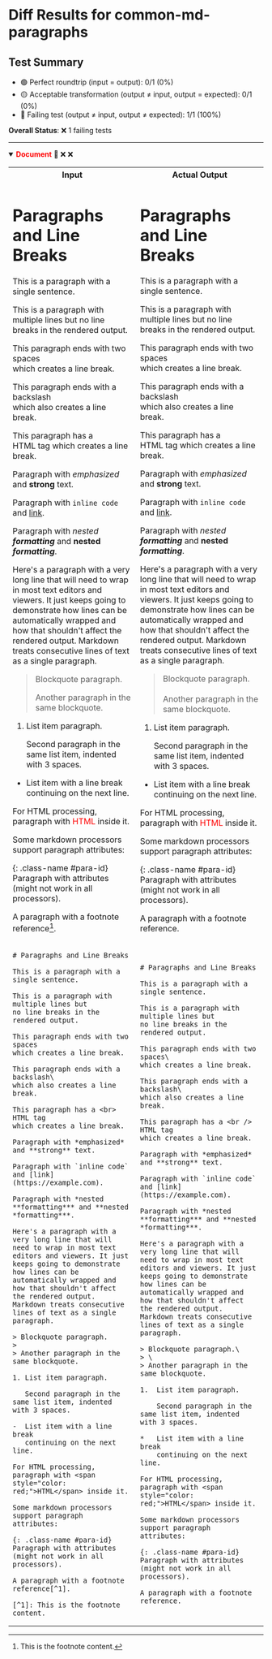 # Diff Results for common-md-paragraphs

## Test Summary

- 🟢 Perfect roundtrip (input = output): 0/1 (0%)
- 🟡 Acceptable transformation (output ≠ input, output = expected): 0/1 (0%)
- 🔴 Failing test (output ≠ input, output ≠ expected): 1/1 (100%)

**Overall Status**: ❌ 1 failing tests

---

<details open>
<summary><span style="color:red; font-weight:bold;">Document</span> 🔴 <span title="Input = Output?">❌</span> <span title="Visual match?">❌</span></summary>

<table>
<tr>
<th style="width: 50%">Input</th>
<th style="width: 50%">Actual Output</th>
</tr>
<tr>
<td>

# Paragraphs and Line Breaks

This is a paragraph with a single sentence.

This is a paragraph with
multiple lines but
no line breaks in the rendered output.

This paragraph ends with two spaces  
which creates a line break.

This paragraph ends with a backslash\
which also creates a line break.

This paragraph has a <br> HTML tag
which creates a line break.

Paragraph with *emphasized* and **strong** text.

Paragraph with `inline code` and [link](https://example.com).

Paragraph with *nested **formatting*** and **nested *formatting***.

Here's a paragraph with a very long line that will need to wrap in most text editors and viewers. It just keeps going to demonstrate how lines can be automatically wrapped and how that shouldn't affect the rendered output. Markdown treats consecutive lines of text as a single paragraph.

> Blockquote paragraph.
>
> Another paragraph in the same blockquote.

1. List item paragraph.
   
   Second paragraph in the same list item, indented with 3 spaces.

-  List item with a line break  
   continuing on the next line.

For HTML processing, paragraph with <span style="color: red;">HTML</span> inside it.

Some markdown processors support paragraph attributes:

{: .class-name #para-id}
Paragraph with attributes (might not work in all processors).

A paragraph with a footnote reference[^1].

[^1]: This is the footnote content.

</td>
<td>

# Paragraphs and Line Breaks

This is a paragraph with a single sentence.

This is a paragraph with
multiple lines but
no line breaks in the rendered output.

This paragraph ends with two spaces\
which creates a line break.

This paragraph ends with a backslash\
which also creates a line break.

This paragraph has a <br /> HTML tag
which creates a line break.

Paragraph with *emphasized* and **strong** text.

Paragraph with `inline code` and [link](https://example.com).

Paragraph with *nested **formatting*** and **nested *formatting***.

Here's a paragraph with a very long line that will need to wrap in most text editors and viewers. It just keeps going to demonstrate how lines can be automatically wrapped and how that shouldn't affect the rendered output. Markdown treats consecutive lines of text as a single paragraph.

> Blockquote paragraph.\
> \
> Another paragraph in the same blockquote.

1.  List item paragraph.

    Second paragraph in the same list item, indented with 3 spaces.

*   List item with a line break
    continuing on the next line.

For HTML processing, paragraph with <span style="color: red;">HTML</span> inside it.

Some markdown processors support paragraph attributes:

{: .class-name #para-id}
Paragraph with attributes (might not work in all processors).

A paragraph with a footnote reference.


</td>
</tr>
<tr>
<td>

<pre><code># Paragraphs and Line Breaks

This is a paragraph with a single sentence.

This is a paragraph with
multiple lines but
no line breaks in the rendered output.

This paragraph ends with two spaces  
which creates a line break.

This paragraph ends with a backslash\
which also creates a line break.

This paragraph has a &lt;br&gt; HTML tag
which creates a line break.

Paragraph with *emphasized* and **strong** text.

Paragraph with `inline code` and [link](https://example.com).

Paragraph with *nested **formatting*** and **nested *formatting***.

Here&#039;s a paragraph with a very long line that will need to wrap in most text editors and viewers. It just keeps going to demonstrate how lines can be automatically wrapped and how that shouldn&#039;t affect the rendered output. Markdown treats consecutive lines of text as a single paragraph.

&gt; Blockquote paragraph.
&gt;
&gt; Another paragraph in the same blockquote.

1. List item paragraph.
   
   Second paragraph in the same list item, indented with 3 spaces.

-  List item with a line break  
   continuing on the next line.

For HTML processing, paragraph with &lt;span style=&quot;color: red;&quot;&gt;HTML&lt;/span&gt; inside it.

Some markdown processors support paragraph attributes:

{: .class-name #para-id}
Paragraph with attributes (might not work in all processors).

A paragraph with a footnote reference[^1].

[^1]: This is the footnote content.</code></pre>

</td>
<td>

<pre><code># Paragraphs and Line Breaks

This is a paragraph with a single sentence.

This is a paragraph with
multiple lines but
no line breaks in the rendered output.

This paragraph ends with two spaces\
which creates a line break.

This paragraph ends with a backslash\
which also creates a line break.

This paragraph has a &lt;br /&gt; HTML tag
which creates a line break.

Paragraph with *emphasized* and **strong** text.

Paragraph with `inline code` and [link](https://example.com).

Paragraph with *nested **formatting*** and **nested *formatting***.

Here&#039;s a paragraph with a very long line that will need to wrap in most text editors and viewers. It just keeps going to demonstrate how lines can be automatically wrapped and how that shouldn&#039;t affect the rendered output. Markdown treats consecutive lines of text as a single paragraph.

&gt; Blockquote paragraph.\
&gt; \
&gt; Another paragraph in the same blockquote.

1.  List item paragraph.

    Second paragraph in the same list item, indented with 3 spaces.

*   List item with a line break
    continuing on the next line.

For HTML processing, paragraph with &lt;span style=&quot;color: red;&quot;&gt;HTML&lt;/span&gt; inside it.

Some markdown processors support paragraph attributes:

{: .class-name #para-id}
Paragraph with attributes (might not work in all processors).

A paragraph with a footnote reference.
</code></pre>

</td>
</tr>
</table>

</details>

